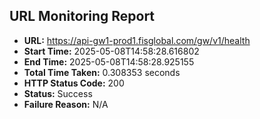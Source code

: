 ## URL Monitoring Report

- **URL:** https://api-gw1-prod1.fisglobal.com/gw/v1/health
- **Start Time:** 2025-05-08T14:58:28.616802
- **End Time:** 2025-05-08T14:58:28.925155
- **Total Time Taken:** 0.308353 seconds
- **HTTP Status Code:** 200
- **Status:** Success
- **Failure Reason:** N/A
